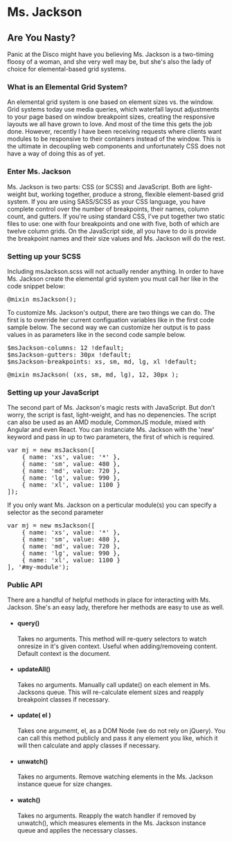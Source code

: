 # Ms. Jackson

## Are You Nasty?

Panic at the Disco might have you believing Ms. Jackson is a two-timing floosy of a woman, and she very well may be, but she's also the lady of choice for elemental-based grid systems.

### What is an Elemental Grid System?

An elemental grid system is one based on element sizes vs. the window. Grid systems today use media queries, which waterfall layout adjustments to your page based on window breakpoint sizes, creating the responsive layouts we all have grown to love. And most of the time this gets the job done. However, recently I have been receiving requests where clients want modules to be responsive to their containers instead of the window. This is the ultimate in decoupling web components and unfortunately CSS does not have a way of doing this as of yet.

### Enter Ms. Jackson

Ms. Jackson is two parts: CSS (or SCSS) and JavaScript. Both are light-weight but, working together, produce a strong, flexible element-based grid system. If you are using SASS/SCSS as your CSS language, you have complete control over the number of breakpoints, their names, column count, and gutters. If you're using standard CSS, I've put together two static files to use: one with four breakpoints and one with five, both of which are twelve column grids. On the JavaScript side, all you have to do is provide the breakpoint names and their size values and Ms. Jackson will do the rest.

### Setting up your SCSS

Including msJackson.scss will not actually render anything. In order to have Ms. Jackson create the elemental grid system you must call her like in the code snippet below:

<pre>@mixin msJackson();</pre>

To customize Ms. Jackson's output, there are two things we can do. The first is to override her current configuation variables like in the first code sample below. The second way we can customize her output is to pass values in as parameters like in the second code sample below.

<pre>$msJackson-columns: 12 !default;
$msJackson-gutters: 30px !default;
$msJackson-breakpoints: xs, sm, md, lg, xl !default;</pre>

<pre>@mixin msJackson( (xs, sm, md, lg), 12, 30px ); </pre>

### Setting up your JavaScript

The second part of Ms. Jackson's magic rests with JavaScript. But don't worry, the script is fast, light-weight, and has no depenencies. The script can also be used as an AMD module, CommonJS module, mixed with Angular and even React. You can instanciate Ms. Jackson with the 'new' keyword and pass in up to two parameters, the first of which is required.

<pre>var mj = new msJackson([
	{ name: 'xs', value: '*' },
	{ name: 'sm', value: 480 },
	{ name: 'md', value: 720 },
	{ name: 'lg', value: 990 },
	{ name: 'xl', value: 1100 }
]);</pre>

If you only want Ms. Jackson on a perticular module(s) you can specify a selector as the second parameter

<pre>var mj = new msJackson([
	{ name: 'xs', value: '*' },
	{ name: 'sm', value: 480 },
	{ name: 'md', value: 720 },
	{ name: 'lg', value: 990 },
	{ name: 'xl', value: 1100 }
], '#my-module');</pre>

### Public API

There are a handful of helpful methods in place for interacting with Ms. Jackson. She's an easy lady, therefore her methods are easy to use as well.

*   
    #### query()

    Takes no arguments. This method will re-query selectors to watch onresize in it's given context. Useful when adding/removeing content. Default context is the document.

*   
    #### updateAll()

    Takes no arguments. Manually call update() on each element in Ms. Jacksons queue. This will re-calculate element sizes and reapply breakpoint classes if necessary.

*   
    #### update( el )

    Takes one argumemt, el, as a DOM Node (we do not rely on jQuery). You can call this method publicly and pass it any element you like, which it will then calculate and apply classes if necessary.

*   
    #### unwatch()

    Takes no arguments. Remove watching elements in the Ms. Jackson instance queue for size changes.

*   
    #### watch()

    Takes no arguments. Reapply the watch handler if removed by unwatch(), which measures elements in the Ms. Jackson instance queue and applies the necessary classes.
